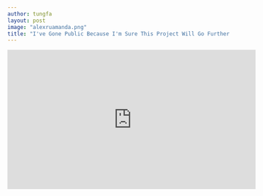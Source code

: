 ```yaml
---
author: tungfa
layout: post
image: "alexruamanda.png"
title: "I've Gone Public Because I'm Sure This Project Will Go Further' -- Alexey Gusev, Russian Outreach"
---
```

<iframe width="560" height="315" src="https://www.youtube.com/embed/6Qdtimef5AU" frameborder="0" allowfullscreen></iframe>
